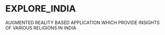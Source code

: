 # EXPLORE_INDIA
AUGMENTED REALITY BASED APPLICATION WHICH PROVIDE INSIGHTS OF VARIOUS RELIGIONS IN INDIA

